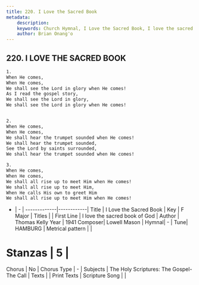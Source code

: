 ```yaml
---
title: 220. I Love the Sacred Book
metadata:
    description: 
    keywords: Church Hymnal, I Love the Sacred Book, I love the sacred book of God, 
    author: Brian Onang'o
---
```



## 220. I LOVE THE SACRED BOOK

```txt
1.
When He comes,
When He comes,
We shall see the Lord in glory when He comes!
As I read the gospel story,
We shall see the Lord in glory,
We shall see the Lord in glory when He comes!


2.
When He comes,
When He comes,
We shall hear the trumpet sounded when He comes!
We shall hear the trumpet sounded,
See the Lord by saints surrounded,
We shall hear the trumpet sounded when He comes!

3.
When He comes,
When He comes,
We shall all rise up to meet Him when He comes!
We shall all rise up to meet Him,
When He calls His own to greet Him
We shall all rise up to meet Him when He comes!
```

- |   -  |
-------------|------------|
Title | I Love the Sacred Book |
Key | F Major |
Titles |  |
First Line | I love the sacred book of God |
Author | Thomas Kelly
Year | 1941
Composer| Lowell Mason |
Hymnal|  - |
Tune| HAMBURG |
Metrical pattern | |
# Stanzas | 5 |
Chorus | No |
Chorus Type | - |
Subjects | The Holy Scriptures: The Gospel-The Call |
Texts |  |
Print Texts | 
Scripture Song |  |
  
